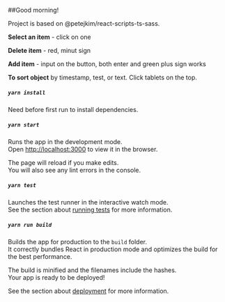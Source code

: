 ##Good morning!

Project is based on @petejkim/react-scripts-ts-sass.

**Select an item** - click on one

**Delete item** - red, minut sign

**Add item** - input on the button, both enter and green plus sign works

**To sort object** by timestamp, test, or text. Click tablets on the top.


##### `yarn install`

Need before first run to install dependencies.

##### `yarn start`

Runs the app in the development mode.<br>
Open [http://localhost:3000](http://localhost:3000) to view it in the browser.

The page will reload if you make edits.<br>
You will also see any lint errors in the console.

##### `yarn test`

Launches the test runner in the interactive watch mode.<br>
See the section about [running tests](#running-tests) for more information.

##### `yarn run build`

Builds the app for production to the `build` folder.<br>
It correctly bundles React in production mode and optimizes the build for the best performance.

The build is minified and the filenames include the hashes.<br>
Your app is ready to be deployed!

See the section about [deployment](#deployment) for more information.
